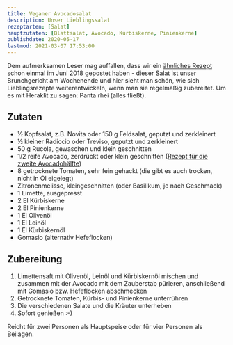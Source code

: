 ```yaml
---
title: Veganer Avocadosalat
description: Unser Lieblingssalat
rezeptarten: [Salat]
hauptzutaten: [Blattsalat, Avocado, Kürbiskerne, Pinienkerne]
publishdate: 2020-05-17
lastmod: 2021-03-07 17:53:00
---
```


Dem aufmerksamen Leser mag auffallen, dass wir ein [ähnliches Rezept][1] schon einmal im Juni 2018 gepostet haben - dieser Salat ist unser Brunchgericht am Wochenende und hier sieht man schön, wie sich Lieblingsrezepte weiterentwickeln, wenn man sie regelmäßig zubereitet. Um es mit Heraklit zu sagen: Panta rhei (alles fließt). 


## Zutaten

- ½ Kopfsalat, z.B. Novita oder 150 g Feldsalat, geputzt und zerkleinert
- ½ kleiner Radiccio oder Treviso, geputzt und zerkleinert
- 50 g Rucola, gewaschen und klein geschnitten
- 1/2 reife Avocado, zerdrückt oder klein geschnitten ([Rezept für die zweite Avocadohälfte][2])
- 8 getrocknete Tomaten, sehr fein gehackt (die gibt es auch trocken, nicht in Öl eigelegt)
- Zitronenmelisse, kleingeschnitten (oder Basilikum, je nach Geschmack)
- 1 Limette, ausgepresst
- 2 El Kürbiskerne
- 2 El Pinienkerne
- 1 El Olivenöl
- 1 El Leinöl
- 1 El Kürbiskernöl
- Gomasio (alternativ Hefeflocken)


## Zubereitung

1. Limettensaft mit Olivenöl, Leinöl und Kürbiskernöl mischen und zusammen mit der Avocado mit dem Zauberstab pürieren, anschließend mit Gomasio bzw. Hefeflocken abschmecken
2. Getrocknete Tomaten, Kürbis- und Pinienkerne unterrühren
3. Die verschiedenen Salate und die Kräuter unterheben
4. Sofort genießen :-)

Reicht für zwei Personen als Hauptspeise oder für vier Personen als Beilagen. 

[1]: /rezepte/avocado-schafskaese-salat/
[2]: /rezepte/avocadocreme/


